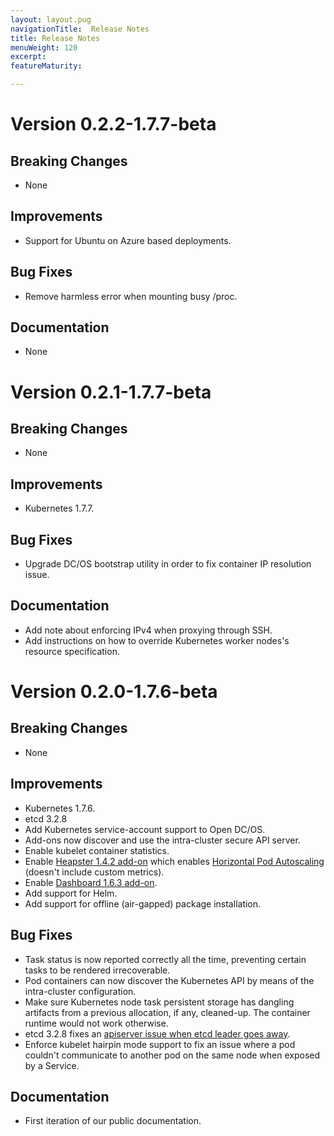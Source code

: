 ```yaml
---
layout: layout.pug
navigationTitle:  Release Notes
title: Release Notes
menuWeight: 120
excerpt:
featureMaturity:

---
```


<!-- This source repo for this topic is https://github.com/mesosphere/dcos-kubernetes -->


# Version 0.2.2-1.7.7-beta

## Breaking Changes

- None

## Improvements

- Support for Ubuntu on Azure based deployments.

## Bug Fixes

- Remove harmless error when mounting busy /proc.

## Documentation

- None

# Version 0.2.1-1.7.7-beta

## Breaking Changes

- None

## Improvements

- Kubernetes 1.7.7.

## Bug Fixes

- Upgrade DC/OS bootstrap utility in order to fix container IP resolution issue.

## Documentation

- Add note about enforcing IPv4 when proxying through SSH.
- Add instructions on how to override Kubernetes worker nodes's resource specification.

# Version 0.2.0-1.7.6-beta

## Breaking Changes

- None

## Improvements

- Kubernetes 1.7.6.
- etcd 3.2.8
- Add Kubernetes service-account support to Open DC/OS.
- Add-ons now discover and use the intra-cluster secure API server.
- Enable kubelet container statistics.
- Enable [Heapster 1.4.2 add-on](https://github.com/kubernetes/heapster/) which enables [Horizontal Pod Autoscaling](https://kubernetes.io/docs/tasks/run-application/horizontal-pod-autoscale/) (doesn't include custom metrics).
- Enable [Dashboard 1.6.3 add-on](https://github.com/kubernetes/dashboard).
- Add support for Helm.
- Add support for offline (air-gapped) package installation.

## Bug Fixes

- Task status is now reported correctly all the time, preventing certain tasks to
be rendered irrecoverable.
- Pod containers can now discover the Kubernetes API by means of the intra-cluster configuration.
- Make sure Kubernetes node task persistent storage has dangling artifacts from a
previous allocation, if any, cleaned-up. The container runtime would not work otherwise.
- etcd 3.2.8 fixes an [apiserver issue when etcd leader goes away](https://github.com/coreos/etcd/issues/8515).
- Enforce kubelet hairpin mode support to fix an issue where a pod couldn't
communicate to another pod on the same node when exposed by a Service.

## Documentation

- First iteration of our public documentation.
